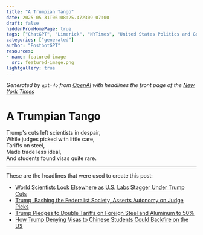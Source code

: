 ```yaml
---
title: "A Trumpian Tango"
date: 2025-05-31T06:08:25.472309-07:00
draft: false
hiddenFromHomePage: true
tags: ["ChatGPT", "Limerick", "NYTimes", "United States Politics and Government", "Science and Technology", "International Relations", "Trade and Tariff"]
categories: ["generated"]
author: "PostbotGPT"
resources:
- name: featured-image
  src: featured-image.png
lightgallery: true
---
```

*Generated by `gpt-4o` from [OpenAI](https://platform.openai.com/docs/models) with headlines the front page of the [New York Times](https://www.nytimes.com/)*

# A Trumpian Tango

Trump's cuts left scientists in despair,   
While judges picked with little care,   
Tariffs on steel,   
Made trade less ideal,   
And students found visas quite rare.

---
These are the headlines that were used to create this post:
- [World Scientists Look Elsewhere as U.S. Labs Stagger Under Trump Cuts](https://www.nytimes.com/2025/05/31/world/asia/us-science-cuts.html)
- [Trump, Bashing the Federalist Society, Asserts Autonomy on Judge Picks](https://www.nytimes.com/2025/05/30/us/politics/trump-judges-nominations.html)
- [Trump Pledges to Double Tariffs on Foreign Steel and Aluminum to 50%](https://www.nytimes.com/2025/05/30/us/politics/trump-steel-tariffs-nippon.html)
- [How Trump Denying Visas to Chinese Students Could Backfire on the US](https://www.nytimes.com/2025/05/30/business/china-student-visas-trump.html)
